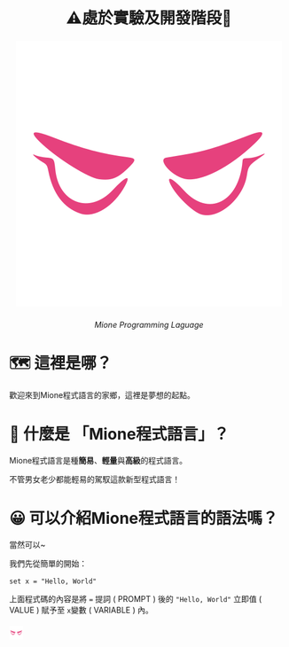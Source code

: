 <div align="center">

# ⚠️處於實驗及開發階段🚧

### [ ![](https://raw.githubusercontent.com/calledhxx/Mione/69d1345bbe08240b36d845ccacaa5ce43d2a6be1/Mione.svg)](https://github.com/CalledHxx/Mione)

###### Mione Programming Laguage

</div>

# 🗺️ 這裡是哪？

歡迎來到Mione程式語言的家鄉，這裡是夢想的起點。

# 🫥 什麼是 「Mione程式語言」？

Mione程式語言是種**簡易**、**輕量**與**高級**的程式語言。

不管男女老少都能輕易的駕馭這款新型程式語言！

# 😀 可以介紹Mione程式語言的語法嗎？
當然可以~

我們先從簡單的開始：

```
set x = "Hello, World"
```

上面程式碼的內容是將 `=` 提詞 ( PROMPT ) 後的 `"Hello, World"` 立即值 ( VALUE ) 賦予至 `x`變數 ( VARIABLE ) 內。

#####  <img src="https://raw.githubusercontent.com/calledhxx/Mione/26e7d1561c7421837d1b7ff8e1e1545f3f12eaae/Mione.svg" width="25"/> 
